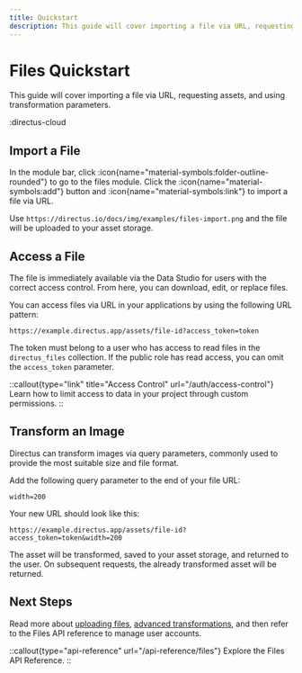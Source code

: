 ```yaml
---
title: Quickstart
description: This guide will cover importing a file via URL, requesting assets, and using transformation parameters.
---
```


# Files Quickstart

This guide will cover importing a file via URL, requesting assets, and using transformation parameters.

:directus-cloud

## Import a File

In the module bar, click :icon{name="material-symbols:folder-outline-rounded"} to go to the files module. Click the :icon{name="material-symbols:add"} button and :icon{name="material-symbols:link"} to import a file via URL.

Use `https://directus.io/docs/img/examples/files-import.png` and the file will be uploaded to your asset storage.

## Access a File

The file is immediately available via the Data Studio for users with the correct access control. From here, you can download, edit, or replace files.

<!-- IMAGE OF FILE DETAIL PAGE SHOWING ID -->

You can access files via URL in your applications by using the following URL pattern:

```
https://example.directus.app/assets/file-id?access_token=token
```

The token must belong to a user who has access to read files in the `directus_files` collection. If the public role has read access, you can omit the `access_token` parameter.

::callout{type="link" title="Access Control" url="/auth/access-control"}
Learn how to limit access to data in your project through custom permissions.
::

## Transform an Image

Directus can transform images via query parameters, commonly used to provide the most suitable size and file format.

Add the following query parameter to the end of your file URL:

```
width=200
```

Your new URL should look like this:

```
https://example.directus.app/assets/file-id?access_token=token&width=200
```

The asset will be transformed, saved to your asset storage, and returned to the user. On subsequent requests, the already transformed asset will be returned.

## Next Steps

Read more about [uploading files](/files/upload), [advanced transformations](/files/access), and then refer to the Files API reference to manage user accounts.

::callout{type="api-reference" url="/api-reference/files"}
Explore the Files API Reference.
::
